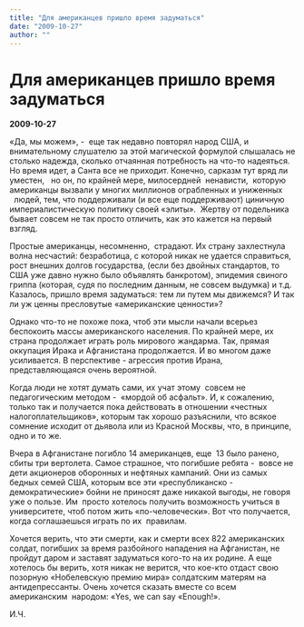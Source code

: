 ```yaml
---
title: "Для американцев пришло время задуматься"
date: "2009-10-27"
author: ""
---
```


# Для американцев пришло время задуматься

**2009-10-27** 

«Да, мы можем», -  еще так недавно повторял народ США, и  внимательному слушателю за этой магической формулой слышалась не столько надежда, сколько отчаянная потребность на что-то надеяться.  Но время идет, а Санта все не приходит. Конечно, сарказм тут вряд ли уместен,   но он, по крайней мере, милосердней  ненависти,  которую американцы вызвали у многих миллионов ограбленных и униженных   людей, тем, что поддерживали (и все еще поддерживают) циничную империалистическую политику своей «элиты».  Жертву от подельника бывает совсем не так просто отличить, как это кажется на первый взгляд.

Простые американцы, несомненно,  страдают. Их страну захлестнула волна несчастий: безработица, с которой никак не удается справиться, рост внешних долгов государства, (если без двойных стандартов, то США уже давно нужно было объявлять банкротом), эпидемия свиного гриппа (которая, судя по последним данным, не совсем выдумка) и т.д. Казалось, пришло время задуматься: тем ли путем мы движемся? И так ли уж ценны пресловутые «американские ценности»?

Однако что-то не похоже пока, чтоб эти мысли начали всерьез беспокоить массы американского населения. По крайней мере, их страна продолжает играть роль мирового жандарма. Так, прямая оккупация Ирака и Афганистана продолжается. И во многом даже усиливается. В перспективе - агрессия против Ирана, представляющаяся очень вероятной.

Когда люди не хотят думать сами, их учат этому  совсем не педагогическим методом -  «мордой об асфальт». И, к сожалению,  только так и получается пока действовать в отношении «честных налогоплательщиков», которым так хорошо разъяснили, что всякое сомнение исходит от дьявола или из Красной Москвы, что, в принципе, одно и то же.

Вчера в Афганистане погибло 14 американцев, еще  13 было ранено, сбиты три вертолета. Самое страшное, что погибшие ребята -  вовсе не дети акционеров оборонных и нефтяных кампаний. Они из самых бедных семей США, которым все эти «республиканско - демократические» бойни не приносят даже никакой выгоды, не говоря уже о пользе. Им  просто хотелось получить возможность учиться в университете, чтоб потом жить «по-человечески». Вот что получается, когда соглашаешься играть по их  правилам.

Хочется верить, что эти смерти, как и смерти всех 822 американских солдат, погибших за время разбойного нападения на Афганистан, не пройдут даром и заставят задуматься кого-то на их родине. А еще хотелось бы верить, хотя никак не верится, что кое-кто отдаст свою позорную «Нобелевскую премию мира» солдатским матерям на антидепрессанты. Очень хочется сказать вместе со всем американским  народом: «Yes, we can say «Enough!».

И.Ч.